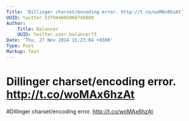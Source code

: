 ```yaml
---
Title: 'Dillinger charset/encoding error. http://t.co/woMAx6hzAt'
UUID: twitter.537944695066746880
Author:
    Title: Balancer
    UUID: twitter.user.balancer73
Date: 'Thu, 27 Nov 2014 15:23:04 +0300'
Type: Post
Markup: Text
---
```


# Dillinger charset/encoding error. http://t.co/woMAx6hzAt

#Dillinger charset/encoding error. http://t.co/woMAx6hzAt